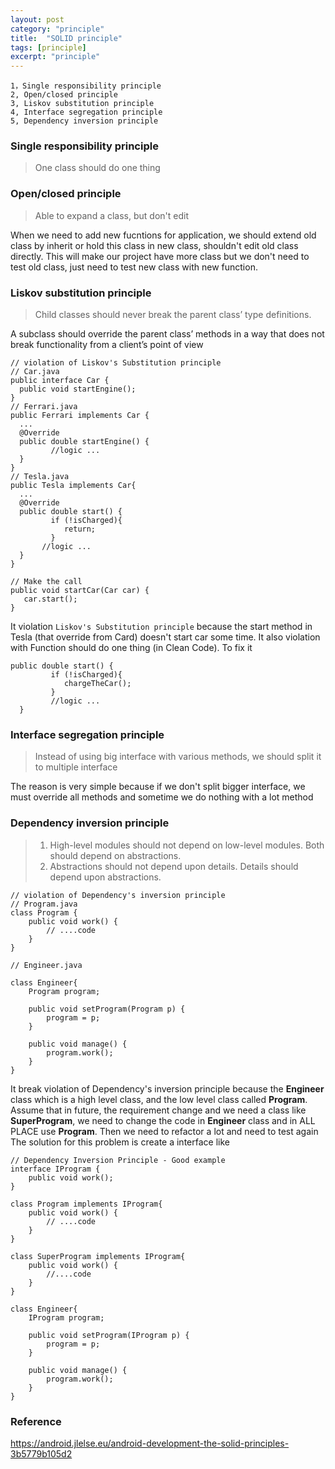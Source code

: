 ```yaml
---
layout: post
category: "principle"
title:  "SOLID principle"
tags: [principle]
excerpt: "principle"
---
```


```
1，Single responsibility principle
2, Open/closed principle
3, Liskov substitution principle
4, Interface segregation principle
5, Dependency inversion principle 
```

### **Single responsibility principle**

>One class should do one thing

### **Open/closed principle**

>Able to expand a class, but don't edit

When we need to add new fucntions for application, we should extend old class by inherit or hold this class in new class, shouldn't edit old class directly. This will make our project have more class but we don't need to test old class, just need to test new class with new function.

### **Liskov substitution principle**
> Child classes should never break the parent class’ type definitions.
> 
A subclass should override the parent class’ methods in a way that does not break functionality from a client’s point of view


    // violation of Liskov's Substitution principle
    // Car.java
    public interface Car {
      public void startEngine();
    }
    // Ferrari.java
    public Ferrari implements Car {
      ...
      @Override
      public double startEngine() {
             //logic ...
      }
    }
    // Tesla.java
    public Tesla implements Car{
      ...
      @Override
      public double start() {
             if (!isCharged){
                return;
             }
           //logic ...
      }
    }
    
    // Make the call
    public void startCar(Car car) {
       car.start();
    }

It violation `Liskov's Substitution principle` because the start method in Tesla (that override from Card) doesn't start car some time. It also violation with Function should do one thing (in Clean Code). To fix it

    public double start() {
             if (!isCharged){
                chargeTheCar();
             }
             //logic ...
      }

### **Interface segregation principle**

>Instead of using big interface with various methods, we should split it to multiple interface

The reason is very simple because if we don't split bigger interface, we must override all methods and sometime we do nothing with a lot method

### **Dependency inversion principle**

>1. High-level modules should not depend on low-level modules. Both should depend on abstractions.
>2. Abstractions should not depend upon details. Details should depend upon abstractions.

    // violation of Dependency's inversion principle
    // Program.java
    class Program {
    	public void work() {
    		// ....code
    	}
    }
    
    // Engineer.java
    
    class Engineer{
    	Program program;
    
    	public void setProgram(Program p) {
    		program = p;
    	}
    
    	public void manage() {
    		program.work();
    	}
    }

It break violation of Dependency's inversion principle because the **Engineer** class which is a high level class, and the low level class called **Program**.  
Assume that in future, the requirement change and we need a class like **SuperProgram**, we need to change the code in **Engineer** class and in ALL PLACE use **Program**.  Then we need to refactor a lot and need to test again
The solution for this problem is create a interface like 

    // Dependency Inversion Principle - Good example
    interface IProgram {
    	public void work();
    }
    
    class Program implements IProgram{
    	public void work() {
    		// ....code
    	}
    }
    
    class SuperProgram implements IProgram{
    	public void work() {
    		//....code
    	}
    }
    
    class Engineer{
    	IProgram program;
    
    	public void setProgram(IProgram p) {
    		program = p;
    	}
    
    	public void manage() {
    		program.work();
    	}
    }

### Reference
https://android.jlelse.eu/android-development-the-solid-principles-3b5779b105d2

